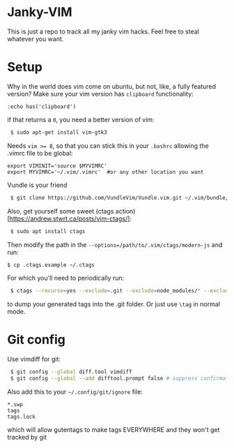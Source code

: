 # Janky-VIM
This is just a repo to track all my janky vim hacks. Feel free to steal whatever you want.

# Setup
Why in the world does vim come on ubuntu, but not, like, a fully featured version? Make sure your vim version has `clipboard` functionality:
```vim
:echo has('clipboard')
```
if that returns a `0`, you need a better version of vim:
```bash
 $ sudo apt-get install vim-gtk3
```

Needs `vim >= 8`, so that you can stick this in your `.bashrc` allowing the .vimrc file to be global:
```
export VIMINIT='source $MYVIMRC'
export MYVIMRC='~/.vim/.vimrc'  #or any other location you want
```

Vundle is your friend
```bash
 $ git clone https://github.com/VundleVim/Vundle.vim.git ~/.vim/bundle/Vundle.vim
```


Also, get yourself some sweet (ctags action)[https://andrew.stwrt.ca/posts/vim-ctags/]:
```bash
 $ sudo apt install ctags
```
Then modify the path in the `--options=/path/to/.vim/ctags/modern-js` and run:
```bash
$ cp .ctags.example ~/.ctags
```
For which you'll need to periodically run:
```bash
 $ ctags --recurse=yes --exclude=.git --exclude=node_modules/* --exclude=venv/*
```
to dump your generated tags into the .git folder. Or just use `\tag` in normal mode.

# Git config
Use vimdiff for git:
```bash
 $ git config --global diff.tool vimdiff
 $ git config --global --add difftool.prompt false # suppress confirmation
```

Also add this to your `~/.config/git/ignore` file:
```
*.swp
tags
tags.lock
```
which will allow gutentags to make tags EVERYWHERE and they won't get tracked by git
